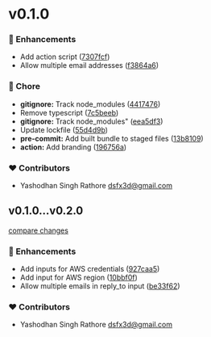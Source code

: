 # v0.1.0

### 🚀 Enhancements

- Add action script ([7307fcf](https://github.com/dsfx3d/action-aws-ses/commit/7307fcf))
- Allow multiple email addresses ([f3864a6](https://github.com/dsfx3d/action-aws-ses/commit/f3864a6))

### 🏡 Chore

- **gitignore:** Track node_modules ([4417476](https://github.com/dsfx3d/action-aws-ses/commit/4417476))
- Remove typescript ([7c5beeb](https://github.com/dsfx3d/action-aws-ses/commit/7c5beeb))
- **gitignore:** Track node_modules" ([eea5df3](https://github.com/dsfx3d/action-aws-ses/commit/eea5df3))
- Update lockfile ([55d4d9b](https://github.com/dsfx3d/action-aws-ses/commit/55d4d9b))
- **pre-commit:** Add built bundle to staged files ([13b8109](https://github.com/dsfx3d/action-aws-ses/commit/13b8109))
- **action:** Add branding ([196756a](https://github.com/dsfx3d/action-aws-ses/commit/196756a))

### ❤️ Contributors

- Yashodhan Singh Rathore <dsfx3d@gmail.com>




## v0.1.0...v0.2.0

[compare changes](https://github.com/dsfx3d/action-aws-ses/compare/v0.1.0...main)

### 🚀 Enhancements

- Add inputs for AWS credentials ([927caa5](https://github.com/dsfx3d/action-aws-ses/commit/927caa5))
- Add input for AWS region ([10bbf0f](https://github.com/dsfx3d/action-aws-ses/commit/10bbf0f))
- Allow multiple emails in reply_to input ([be33f62](https://github.com/dsfx3d/action-aws-ses/commit/be33f62))

### ❤️ Contributors

- Yashodhan Singh Rathore <dsfx3d@gmail.com>


